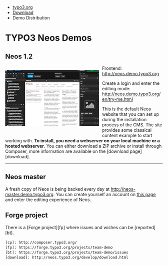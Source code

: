 <ul class="breadcrumbs">
	<li>
		<a href="http://typo3.org/" target="_top" title="TYPO3 - The Enterprise Open Source CMS">typo3.org</a>
	</li>
	<li>
		<a href="http://typo3.org/download/" target="_top" title="Download">Download</a>
	</li>
	<li>Demo Distribution</li>
</ul>

TYPO3 Neos Demos
================

Neos 1.2
---------

<p class="left">
	<a href="http://neos.demo.typo3.org" title="Head to the demo">
		<img src="files/neos12.png" class="img-left" alt="" width="300">
	</a>
</p>

<p>
	Frontend:
	<br/>
	<a href="http://neos.demo.typo3.org" target="_blank">http://neos.demo.typo3.org</a>
</p>

<p>
	Create a login and enter the editing mode:
	<br/>
	<a href="http://neos.demo.typo3.org/en/try-me.html" target="_blank">http://neos.demo.typo3.org/en/try-me.html</a>
</p>


This is the default Neos website that you can set up during the installation process of the CMS.
The site provides some classical content example to start working with.
**To install, you need a webserver on your local machine or a hosted webserver**.
You can either download a ZIP archive or install through Composer, more information are available on the
[download page][download].

<p class="clear"></p>


----


Neos master
-----------
<p>
	A fresh copy of Neos is being backed every day at
	<a href="http://neos-master.demo.typo3.org" target="_blank">http://neos-master.demo.typo3.org</a>. You can create yourself an account on <a href="http://neos-master.demo.typo3.org/en/try-me.html">this page</a> and enter the editing experience of Neos.
</p>

<p class="clear"></p>


Forge project
-------------

There is a [Forge project][fp] where issues and wishes can be [reported][bt].

	[cp]: http://composer.typo3.org/
	[fp]: https://forge.typo3.org/projects/team-demo
	[bt]: https://forge.typo3.org/projects/team-demo/issues
	[download]: http://neos.typo3.org/develop/download.html

<style>
	.clear {
		clear: both
	}

	.left {
		float: left;
	}

	.img-left {
		padding-right: 10px;
		padding-bottom: 10px;
	}
</style>
